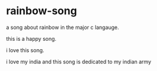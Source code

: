 # rainbow-song
a song about rainbow in the major c langauge.

this is a  happy song.


i love this song.

i love my india and this song is dedicated to my indian army
